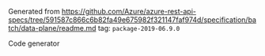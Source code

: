 Generated from https://github.com/Azure/azure-rest-api-specs/tree/591587c866c6b82fa49e675982f321147faf974d/specification/batch/data-plane/readme.md tag: `package-2019-06.9.0`

Code generator 


